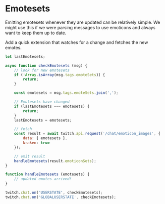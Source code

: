 # Emotesets

Emitting emotesets whenever they are updated can be relatively simple. We might use this if we were parsing messages to use emoticons and always want to keep them up to date.

Add a quick extension that watches for a change and fetches the new emotes.

```javascript
let lastEmotesets;

async function checkEmotesets (msg) {
    // look for new emotesets
    if (!Array.isArray(msg.tags.emoteSets)) {
        return;
    }

    const emotesets = msg.tags.emoteSets.join(',');

    // Emotesets have changed
    if (lastEmotesets === emotesets) {
        return;
    }
    lastEmotesets = emotesets;

    // fetch
    const result = await twitch.api.request('/chat/emoticon_images', {
        data: { emotesets },
        kraken: true
    });

    // emit result
    handleEmotesets(result.emoticonSets);
}

function handleEmotesets (emotesets) {
    // updated emotes arrived!
}

twitch.chat.on('USERSTATE', checkEmotesets);
twitch.chat.on('GLOBALUSERSTATE', checkEmotesets);
